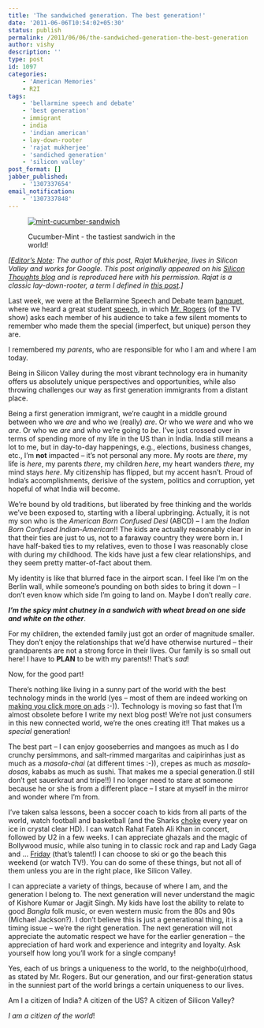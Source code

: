 ```yaml
---
title: 'The sandwiched generation. The best generation!'
date: '2011-06-06T10:54:02+05:30'
status: publish
permalink: /2011/06/06/the-sandwiched-generation-the-best-generation
author: vishy
description: ''
type: post
id: 1097
categories: 
    - 'American Memories'
    - R2I
tags:
    - 'bellarmine speech and debate'
    - 'best generation'
    - immigrant
    - india
    - 'indian american'
    - lay-down-rooter
    - 'rajat mukherjee'
    - 'sandiched generation'
    - 'silicon valley'
post_format: []
jabber_published:
    - '1307337654'
email_notification:
    - '1307337848'
---
```

<figure aria-describedby="caption-attachment-1096" class="wp-caption alignleft" id="attachment_1096" style="width: 300px">

[![](http://ulaar.files.wordpress.com/2011/06/mint-cucumber-sandwich-11.jpg?w=300 "mint-cucumber-sandwich")](http://ulaar.files.wordpress.com/2011/06/mint-cucumber-sandwich-11.jpg)<figcaption class="wp-caption-text" id="caption-attachment-1096">Cucumber-Mint - the tastiest sandwich in the world!</figcaption></figure>

*\[<span style="text-decoration:underline;">Editor’s Note</span>: The author of this post, Rajat Mukherjee, lives in Silicon Valley and works for Google. This post originally appeared on his [Silicon Thoughts blog](http://rajatmukherjee.blogspot.com/2011/05/sandwiched-generation-best-generation.html) and is reproduced here with his permission. Rajat is a classic lay-down-rooter, a term I defined in [this post](http://ulaar.wordpress.com/2008/06/04/the-two-types-of-indian-immigrants/).\]*

Last week, we were at the Bellarmine Speech and Debate team [banquet](http://www.bcp.org/news/detail.aspx?pageaction=ViewSinglePublic&LinkID=12918&ModuleID=235&NEWSPID=1), where we heard a great student [speech](http://www.dartmouth.edu/%7Enews/releases/2002/june/060902c.html), in which [Mr. Rogers](http://en.wikipedia.org/wiki/Fred_Rogers) (of the TV show) asks each member of his audience to take a few silent moments to remember who made them the special (imperfect, but unique) person they are.

I remembered my *parents*, who are responsible for who I am and where I am today.

Being in Silicon Valley during the most vibrant technology era in humanity offers us absolutely unique perspectives and opportunities, while also throwing challenges our way as first generation immigrants from a distant place.

Being a first generation immigrant, we’re caught in a middle ground between who we *are* and who we (really) *are*. Or who we *were* and who we *are*. Or who we *are* and who we’re going to *be*. I’ve just crossed over in terms of spending more of my life in the US than in India. India still means a lot to me, but in day-to-day happenings, e.g., elections, business changes, etc., I’m **not** impacted – it’s not personal any more. My roots are *there*, my life is *here*, my parents *there*, my children *here*, my heart wanders *there*, my mind stays *here*. My citizenship has flipped, but my accent hasn’t. Proud of India’s accomplishments, derisive of the system, politics and corruption, yet hopeful of what India will become.

We’re bound by old traditions, but liberated by free thinking and the worlds we’ve been exposed to, starting with a liberal upbringing. Actually, it is not my son who is the *American Born Confused Desi* (ABCD) – I am the *Indian Born Confused Indian-American*!! The kids are actually reasonably clear in that their ties are just to us, not to a faraway country they were born in. I have half-baked ties to my relatives, even to those I was reasonably close with during my childhood. The kids have just a few clear relationships, and they seem pretty matter-of-fact about them.

My identity is like that blurred face in the airport scan. I feel like I’m on the Berlin wall, while someone’s pounding on both sides to bring it down – I don’t even know which side I’m going to land on. Maybe I don’t really *care*.

***I’m the spicy mint chutney in a sandwich with wheat bread on one side and white on the other***.

For my children, the extended family just got an order of magnitude smaller. They don’t enjoy the relationships that we’d have otherwise nurtured – their grandparents are not a strong force in their lives. Our family is so small out here! I have to **PLAN** to be with my parents!! That’s *sad*!

Now, for the good part!

There’s nothing like living in a sunny part of the world with the best technology minds in the world (yes – most of them are indeed working on [making you click more on ads](http://www.businessweek.com/magazine/content/11_17/b4225060960537.htm) :-)). Technology is moving so fast that I’m almost obsolete before I write my next blog post! We’re not just consumers in this new connected world, we’re the ones creating it!! That makes us a *special* generation!

The best part – I can enjoy gooseberries and mangoes as much as I do crunchy persimmons, and salt-rimmed margaritas and caipirinhas just as much as a *masala-chai* (at different times :-)), crepes as much as *masala-dosas*, kababs as much as sushi. That makes me a special generation.(I still don’t get sauerkraut and tripe!!) I no longer need to stare at someone because he or she is from a different place – I stare at myself in the mirror and wonder where I’m from.

I’ve taken salsa lessons, been a soccer coach to kids from all parts of the world, watch football and basketball (and the Sharks [choke](http://www.mercurynews.com/sharks/ci_18129097?nclick_check=1) every year on ice in crystal clear HD). I can watch Rahat Fateh Ali Khan in concert, followed by U2 in a few weeks. I can appreciate ghazals and the magic of Bollywood music, while also tuning in to classic rock and rap and Lady Gaga and … [Friday](http://www.youtube.com/watch?v=CD2LRROpph0) (that’s talent!) I can choose to ski or go the beach this weekend (or watch TV!). You can do some of these things, but not all of them unless you are in the right place, like Silicon Valley.

I can appreciate a variety of things, because of where I am, and the generation I belong to. The next generation will never understand the magic of Kishore Kumar or Jagjit Singh. My kids have lost the ability to relate to good *Bangla* folk music, or even western music from the 80s and 90s (Michael Jackson?). I don’t believe this is just a generational thing, it is a timing issue – we’re the right generation. The next generation will not appreciate the automatic respect we have for the earlier generation – the appreciation of hard work and experience and integrity and loyalty. Ask yourself how long you’ll work for a single company!

Yes, each of us brings a uniqueness to the world, to the neighbo(u)rhood, as stated by Mr. Rogers. But our generation, and our first-generation status in the sunniest part of the world brings a certain uniqueness to our lives.

Am I a citizen of India? A citizen of the US? A citizen of Silicon Valley?

*I am a citizen of the world*!